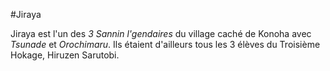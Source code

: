 #Jiraya

Jiraya est l'un des *3 Sannin l'gendaires* du village caché de Konoha avec *Tsunade* et *Orochimaru*. Ils étaient d'ailleurs tous les 3 élèves du Troisième Hokage, Hiruzen Sarutobi.